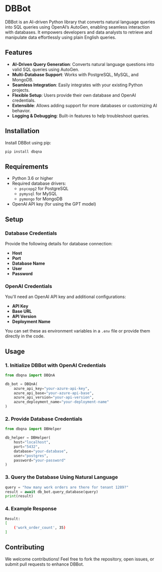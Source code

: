 # DBBot

DBBot is an AI-driven Python library that converts natural language queries into SQL queries using OpenAI’s AutoGen, enabling seamless interaction with databases. It empowers developers and data analysts to retrieve and manipulate data effortlessly using plain English queries.

## Features
- **AI-Driven Query Generation**: Converts natural language questions into valid SQL queries using AutoGen.
- **Multi-Database Support**: Works with PostgreSQL, MySQL, and MongoDB.
- **Seamless Integration**: Easily integrates with your existing Python projects.
- **Flexible Setup**: Users provide their own database and OpenAI credentials.
- **Extensible**: Allows adding support for more databases or customizing AI behavior.
- **Logging & Debugging**: Built-in features to help troubleshoot queries.

## Installation
Install DBBot using pip:

```bash
pip install dbqna
```

## Requirements
- Python 3.6 or higher
- Required database drivers:
  - `psycopg2` for PostgreSQL
  - `pymysql` for MySQL
  - `pymongo` for MongoDB
- OpenAI API key (for using the GPT model)

## Setup
### Database Credentials
Provide the following details for database connection:
- **Host**
- **Port**
- **Database Name**
- **User**
- **Password**

### OpenAI Credentials
You'll need an OpenAI API key and additional configurations:
- **API Key**
- **Base URL**
- **API Version**
- **Deployment Name**

You can set these as environment variables in a `.env` file or provide them directly in the code.

## Usage
### 1. Initialize DBBot with OpenAI Credentials

```python
from dbqna import DBQnA

db_bot = DBQnA(
    azure_api_key="your-azure-api-key",
    azure_api_base="your-azure-api-base",
    azure_api_version="your-api-version",
    azure_deployment_name="your-deployment-name"
)
```

### 2. Provide Database Credentials

```python
from dbqna import DBHelper

db_helper = DBHelper(
    host="localhost",
    port="5432",
    database="your-database",
    user="postgres",
    password="your-password"
)
```

### 3. Query the Database Using Natural Language

```python
query = "how many work orders are there for tenant 1289?"
result = await db_bot.query_database(query)
print(result)
```

### 4. Example Response

```bash
Result: 
[
    ('work_order_count', 35)
]
```

## Contributing
We welcome contributions! Feel free to fork the repository, open issues, or submit pull requests to enhance DBBot.

